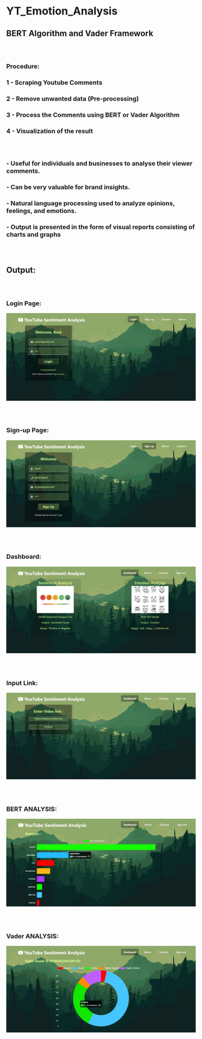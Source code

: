 # YT_Emotion_Analysis
## BERT Algorithm and Vader Framework
### <br>
### Procedure:
### 1 - Scraping Youtube Comments
### 2 - Remove unwanted data (Pre-processing)
### 3 - Process the Comments using **BERT** or **Vader** Algorithm
### 4 - Visualization of the result
### <br>
### - Useful for individuals and businesses to analyse their viewer comments.
### - Can be very valuable for brand insights.
### - Natural language processing used to analyze opinions, feelings, and emotions.
### - Output is presented in the form of visual reports consisting of charts and graphs
### <br>
## Output:
<!--### Scraping Youtube comments:
![Alt text](/static/YT%20Emotion%20Analysis/Screenshot%202023-01-29%20171739.png) -->
### <br>
### Login Page:
![Alt text](/static/YT%20Emotion%20Analysis/Screenshot%202023-01-26%20183543.png)
### <br>
### Sign-up Page:
![Alt text](/static/YT%20Emotion%20Analysis/Screenshot%202023-01-26%20183708.png)
### <br>
### Dashboard:
![Alt text](/static/YT%20Emotion%20Analysis/Screenshot%202023-01-26%20183738.png)
### <br>
### Input Link:
![Alt text](/static/YT%20Emotion%20Analysis/Screenshot%202023-01-29%20162115.png)
### <br>
### BERT ANALYSIS:
![Alt text](/static/YT%20Emotion%20Analysis/Screenshot%202023-01-29%20162624.png)
### <br>
### Vader ANALYSIS:
![Alt text](/static/YT%20Emotion%20Analysis/Screenshot%202023-01-29%20163944.png)
